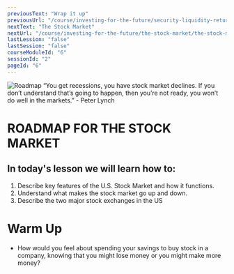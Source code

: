 ```yaml
---
previousText: "Wrap it up"
previousUrl: "/course/investing-for-the-future/security-liquidity-return/summary"
nextText: "The Stock Market"
nextUrl: "/course/investing-for-the-future/the-stock-market/the-stock-market"
lastLession: "false"
lastSession: "false"
courseModuleId: "6"
sessionId: "2"
pageId: "6"
---
```



![Roadmap](/assets/img/roadmap.png)
<sparkle-character-intro class="shift-up-overlap" position="right" character="yuna">
 “You get recessions, you have stock market declines. If you don’t understand that’s going to happen, then you’re not ready, you won’t do well in the markets.” - Peter Lynch</sparkle-character-intro>

# ROADMAP FOR THE STOCK MARKET
## In today's lesson we will learn how to:

1. Describe key features of the U.S. Stock Market and how it functions. 
2. Understand what makes the stock market go up and down.
3. Describe the two major stock exchanges in the US

# Warm Up
- How would you feel about spending your savings to buy stock in a company, knowing that you might lose money or you might make more money?
